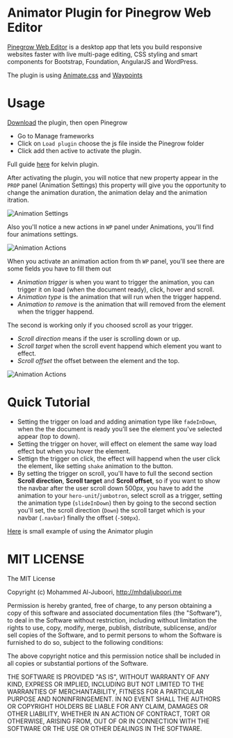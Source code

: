 # Animator Plugin for Pinegrow Web Editor
[Pinegrow Web Editor](http://pinegrow.com/) is a desktop app that lets you build responsive websites faster with live multi-page editing, CSS styling and smart components for Bootstrap, Foundation, AngularJS and WordPress.

The plugin is using [Animate.css](https://github.com/daneden/animate.css) and [Waypoints](http://imakewebthings.com/waypoints)

Usage
=====
[Download](https://github.com/MhdAljuboori/AnimatorPinegrowPlugin/archive/master.zip) the plugin, then open Pinegrow
* Go to Manage frameworks
* Click on ```Load plugin``` choose the js file inside the Pinegrow folder
* Click add then active to activate the plugin.

Full guide [here](http://pinegrow.com/docs/guides/kelvin-pine/index.html) for kelvin plugin.

After activating the plugin, you will notice that new property appear in the `PROP` panel (Animation Settings) this property will give you the opportunity to change the animation duration, the animation delay and the animation itration.

![Animation Settings](https://raw.githubusercontent.com/MhdAljuboori/AnimatorPinegrowPlugin/master/screenshots/animation-settings.png)

Also you'll notice a new actions in `WP` panel under Animations, you'll find four animations settings.

![Animation Actions](https://raw.githubusercontent.com/MhdAljuboori/AnimatorPinegrowPlugin/master/screenshots/animation-actions.png)

When you activate an animation action from th `WP` panel, you'll see there are some fields you have to fill them out

* *Animation trigger* is when you want to trigger the animation, you can trigger it on load (when the document ready), click, hover and scroll.
* *Animation type* is the animation that will run when the trigger happend.
* *Animation to remove* is the animation that will removed from the element when the trigger happend.

The second is working only if you choosed scroll as your trigger.

* *Scroll direction* means if the user is scrolling down or up.
* *Scroll target* when the scroll event happend which element you want to effect.
* *Scroll offset* the offset between the element and the top.

![Animation Actions](https://raw.githubusercontent.com/MhdAljuboori/AnimatorPinegrowPlugin/master/screenshots/animation-activated.png)

Quick Tutorial
==============

* Setting the trigger on load and adding animation type like `fadeInDown`, when the the document is ready you'll see the element you've selected appear (top to down).
* Setting the trigger on hover, will effect on element the same way load effect but when you hover the element.
* Settign the trigger on click, the effect will happend when the user click the element, like setting `shake` animation to the button.
* By setting the trigger on scroll, you'll have to full the second section **Scroll direction**, **Scroll target** and **Scroll offset**, so if you want to show the navbar after the user scroll down 500px, you have to add the animation to your `hero-unit`/`jumbotron`, select scroll as a trigger, setting the animation type (`slideInDown`) then by going to the second section you'll set, the scroll direction (`Down`) the scroll target which is your navbar (`.navbar`) finally the offset (`-500px`).

[Here](https://github.com/MhdAljuboori/AnimatorPinegrowPlugin/tree/master/example) is small example of using the Animator plugin

MIT LICENSE
===========

The MIT License

Copyright (c) Mohammed Al-Juboori, http://mhdaljuboori.me

Permission is hereby granted, free of charge, to any person obtaining a copy
of this software and associated documentation files (the "Software"), to deal
in the Software without restriction, including without limitation the rights
to use, copy, modify, merge, publish, distribute, sublicense, and/or sell
copies of the Software, and to permit persons to whom the Software is
furnished to do so, subject to the following conditions:

The above copyright notice and this permission notice shall be included in
all copies or substantial portions of the Software.

THE SOFTWARE IS PROVIDED "AS IS", WITHOUT WARRANTY OF ANY KIND, EXPRESS OR
IMPLIED, INCLUDING BUT NOT LIMITED TO THE WARRANTIES OF MERCHANTABILITY,
FITNESS FOR A PARTICULAR PURPOSE AND NONINFRINGEMENT. IN NO EVENT SHALL THE
AUTHORS OR COPYRIGHT HOLDERS BE LIABLE FOR ANY CLAIM, DAMAGES OR OTHER
LIABILITY, WHETHER IN AN ACTION OF CONTRACT, TORT OR OTHERWISE, ARISING FROM,
OUT OF OR IN CONNECTION WITH THE SOFTWARE OR THE USE OR OTHER DEALINGS IN
THE SOFTWARE.